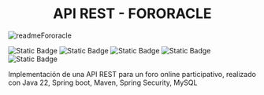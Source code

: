 <h1 align="center">API REST - FORORACLE</h1>

![readmeFororacle](https://github.com/user-attachments/assets/5d7be095-0a61-46c3-a953-087bda6d175f)

<img alt="Static Badge" src="https://img.shields.io/badge/Release%20date-Diciembre%202024-green"> <img alt="Static Badge" src="https://img.shields.io/badge/Status-En%20constante%20desarrollo-green"> <img alt="Static Badge" src="https://img.shields.io/badge/Project%20version-1.0-blue"> <img alt="Static Badge" src="https://img.shields.io/badge/Java%20version-17.0-blue"> <img alt="Static Badge" src="https://img.shields.io/badge/Spring%20version-3.4.0-blue">










Implementación de una API REST para un foro online participativo, realizado con Java 22, Spring boot, Maven, Spring Security, MySQL

